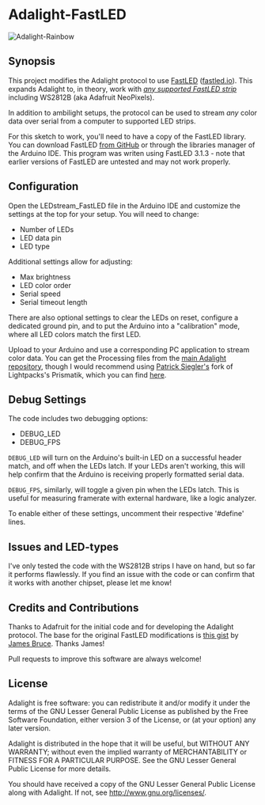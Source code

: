 # Adalight-FastLED

![Adalight-Rainbow](http://i.imgur.com/sHygxq9.jpg)

## Synopsis

This project modifies the Adalight protocol to use [FastLED](https://github.com/FastLED/FastLED) ([fastled.io](http://fastled.io)). This expands Adalight to, in theory, work with *[any supported FastLED strip](https://github.com/FastLED/FastLED/wiki/Chipset-reference)* including WS2812B (aka Adafruit NeoPixels).

In addition to ambilight setups, the protocol can be used to stream *any* color data over serial from a computer to supported LED strips.

For this sketch to work, you'll need to have a copy of the FastLED library. You can download FastLED [from GitHub](https://github.com/FastLED/FastLED) or through the libraries manager of the Arduino IDE. This program was writen using FastLED 3.1.3 - note that earlier versions of FastLED are untested and may not work properly.

## Configuration

Open the LEDstream_FastLED file in the Arduino IDE and customize the settings at the top for your setup. You will need to change:

- Number of LEDs
- LED data pin
- LED type

Additional settings allow for adjusting:

- Max brightness
- LED color order
- Serial speed
- Serial timeout length

There are also optional settings to clear the LEDs on reset, configure a dedicated ground pin, and to put the Arduino into a "calibration" mode, where all LED colors match the first LED.

Upload to your Arduino and use a corresponding PC application to stream color data. You can get the Processing files from the [main Adalight repository](https://github.com/adafruit/Adalight), though I would recommend using [Patrick Siegler's](https://github.com/psieg/) fork of Lightpacks's Prismatik, which you can find [here](https://github.com/psieg/Lightpack/releases).

## Debug Settings

The code includes two debugging options:
- DEBUG_LED
- DEBUG_FPS

`DEBUG_LED` will turn on the Arduino's built-in LED on a successful header match, and off when the LEDs latch. If your LEDs aren't working, this will help confirm that the Arduino is receiving properly formatted serial data.

`DEBUG_FPS`, similarly, will toggle a given pin when the LEDs latch. This is useful for measuring framerate with external hardware, like a logic analyzer.

To enable either of these settings, uncomment their respective '#define' lines.

## Issues and LED-types

I've only tested the code with the WS2812B strips I have on hand, but so far it performs flawlessly. If you find an issue with the code or can confirm that it works with another chipset, please let me know!

## Credits and Contributions

Thanks to Adafruit for the initial code and for developing the Adalight protocol. The base for the original FastLED modifications is [this gist](https://gist.github.com/jamesabruce/09d79a56d270ed37870c) by [James Bruce](https://github.com/jamesabruce). Thanks James!

Pull requests to improve this software are always welcome!

## License

Adalight is free software: you can redistribute it and/or modify
it under the terms of the GNU Lesser General Public License as
published by the Free Software Foundation, either version 3 of
the License, or (at your option) any later version.

Adalight is distributed in the hope that it will be useful,
but WITHOUT ANY WARRANTY; without even the implied warranty of
MERCHANTABILITY or FITNESS FOR A PARTICULAR PURPOSE.  See the
GNU Lesser General Public License for more details.

You should have received a copy of the GNU Lesser General Public
License along with Adalight.  If not, see <http://www.gnu.org/licenses/>.
